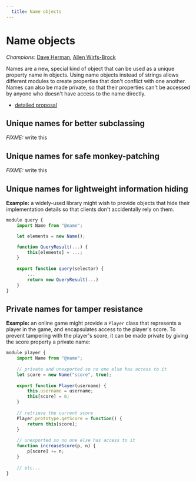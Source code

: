 ```yaml
---
  title: Name objects
---
```


# Name objects

*Champions*: [Dave Herman](/about/people/dave-herman), [Allen Wirfs-Brock](/about/people/allen-wirfs-brock)

Names are a new, special kind of object that can be used as a unique property name in objects. Using name objects instead of strings allows different modules to create properties that don't conflict with one another. Names can also be made private, so that their properties can't be accessed by anyone who doesn't have access to the name directly.

  * [detailed proposal](details)

## Unique names for better subclassing

*FIXME:* write this

## Unique names for safe monkey-patching

*FIXME:* write this

## Unique names for lightweight information hiding

**Example:** a widely-used library might wish to provide objects that hide their implementation details so that clients don't accidentally rely on them.

```javascript
module query {
    import Name from "@name";

    let elements = new Name();

    function QueryResult(...) {
        this[elements] = ...;
    }
        
    export function query(selector) {
        ...
        return new QueryResult(...)
    }
}
```

## Private names for tamper resistance

**Example:** an online game might provide a `Player` class that represents a player in the game, and encapsulates access to the player's score. To prevent tampering with the player's score, it can be made private by giving the score property a private name:

```javascript
module player {
    import Name from "@name";
    
    // private and unexported so no one else has access to it
    let score = new Name("score", true);
    
    export function Player(username) {
        this.username = username;
        this[score] = 0;
    }
    
    // retrieve the current score
    Player.prototype.getScore = function() {
        return this[score];
    }
    
    // unexported so no one else has access to it
    function increaseScore(p, n) {
        p[score] += n;
    }
    
    // etc...
}
```
